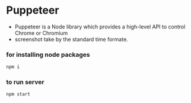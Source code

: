 # Puppeteer 
- Puppeteer is a Node library which provides a high-level API to control Chrome or Chromium
- screenshot take by the standard time formate.

### for installing node packages 
```bash
npm i
```

### to run server 
```bash
npm start
```
